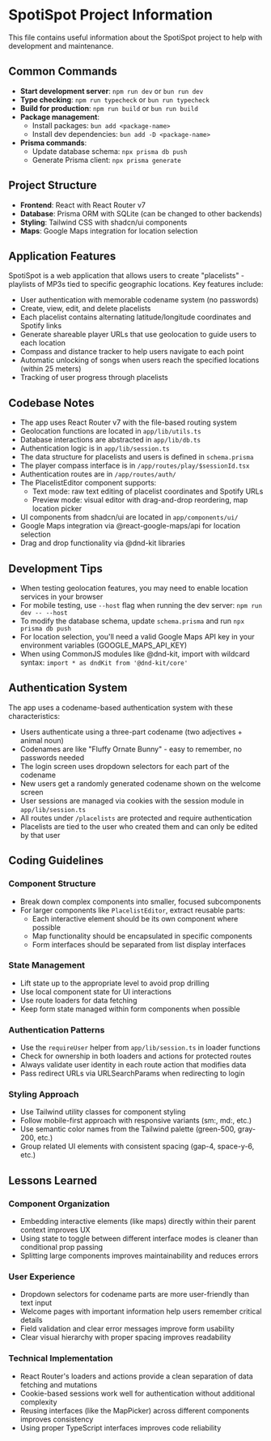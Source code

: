 # SpotiSpot Project Information

This file contains useful information about the SpotiSpot project to help with development and maintenance.

## Common Commands

- **Start development server**: `npm run dev` or `bun run dev`
- **Type checking**: `npm run typecheck` or `bun run typecheck`
- **Build for production**: `npm run build` or `bun run build`
- **Package management**: 
  - Install packages: `bun add <package-name>`
  - Install dev dependencies: `bun add -D <package-name>`
- **Prisma commands**:
  - Update database schema: `npx prisma db push`
  - Generate Prisma client: `npx prisma generate`

## Project Structure

- **Frontend**: React with React Router v7
- **Database**: Prisma ORM with SQLite (can be changed to other backends)
- **Styling**: Tailwind CSS with shadcn/ui components
- **Maps**: Google Maps integration for location selection

## Application Features

SpotiSpot is a web application that allows users to create "placelists" - playlists of MP3s tied to specific geographic locations. Key features include:

- User authentication with memorable codename system (no passwords)
- Create, view, edit, and delete placelists
- Each placelist contains alternating latitude/longitude coordinates and Spotify links
- Generate shareable player URLs that use geolocation to guide users to each location
- Compass and distance tracker to help users navigate to each point
- Automatic unlocking of songs when users reach the specified locations (within 25 meters)
- Tracking of user progress through placelists

## Codebase Notes

- The app uses React Router v7 with the file-based routing system
- Geolocation functions are located in `app/lib/utils.ts`
- Database interactions are abstracted in `app/lib/db.ts`
- Authentication logic is in `app/lib/session.ts`
- The data structure for placelists and users is defined in `schema.prisma`
- The player compass interface is in `/app/routes/play/$sessionId.tsx`
- Authentication routes are in `/app/routes/auth/`
- The PlacelistEditor component supports:
  - Text mode: raw text editing of placelist coordinates and Spotify URLs
  - Preview mode: visual editor with drag-and-drop reordering, map location picker
- UI components from shadcn/ui are located in `app/components/ui/`
- Google Maps integration via @react-google-maps/api for location selection
- Drag and drop functionality via @dnd-kit libraries

## Development Tips

- When testing geolocation features, you may need to enable location services in your browser
- For mobile testing, use `--host` flag when running the dev server: `npm run dev -- --host`
- To modify the database schema, update `schema.prisma` and run `npx prisma db push`
- For location selection, you'll need a valid Google Maps API key in your environment variables (GOOGLE_MAPS_API_KEY)
- When using CommonJS modules like @dnd-kit, import with wildcard syntax: `import * as dndKit from '@dnd-kit/core'`

## Authentication System

The app uses a codename-based authentication system with these characteristics:

- Users authenticate using a three-part codename (two adjectives + animal noun)
- Codenames are like "Fluffy Ornate Bunny" - easy to remember, no passwords needed
- The login screen uses dropdown selectors for each part of the codename
- New users get a randomly generated codename shown on the welcome screen
- User sessions are managed via cookies with the session module in `app/lib/session.ts`
- All routes under `/placelists` are protected and require authentication
- Placelists are tied to the user who created them and can only be edited by that user

## Coding Guidelines

### Component Structure
- Break down complex components into smaller, focused subcomponents
- For larger components like `PlacelistEditor`, extract reusable parts:
  - Each interactive element should be its own component where possible
  - Map functionality should be encapsulated in specific components
  - Form interfaces should be separated from list display interfaces

### State Management
- Lift state up to the appropriate level to avoid prop drilling
- Use local component state for UI interactions
- Use route loaders for data fetching
- Keep form state managed within form components when possible

### Authentication Patterns
- Use the `requireUser` helper from `app/lib/session.ts` in loader functions
- Check for ownership in both loaders and actions for protected routes
- Always validate user identity in each route action that modifies data
- Pass redirect URLs via URLSearchParams when redirecting to login

### Styling Approach
- Use Tailwind utility classes for component styling
- Follow mobile-first approach with responsive variants (sm:, md:, etc.)
- Use semantic color names from the Tailwind palette (green-500, gray-200, etc.)
- Group related UI elements with consistent spacing (gap-4, space-y-6, etc.)

## Lessons Learned

### Component Organization
- Embedding interactive elements (like maps) directly within their parent context improves UX
- Using state to toggle between different interface modes is cleaner than conditional prop passing
- Splitting large components improves maintainability and reduces errors

### User Experience
- Dropdown selectors for codename parts are more user-friendly than text input
- Welcome pages with important information help users remember critical details
- Field validation and clear error messages improve form usability
- Clear visual hierarchy with proper spacing improves readability

### Technical Implementation
- React Router's loaders and actions provide a clean separation of data fetching and mutations
- Cookie-based sessions work well for authentication without additional complexity
- Reusing interfaces (like the MapPicker) across different components improves consistency
- Using proper TypeScript interfaces improves code reliability